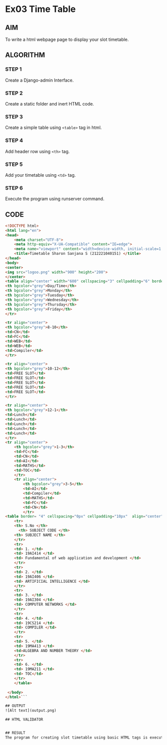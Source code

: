 # Ex03 Time Table

## AIM
To write a html webpage page to display your slot timetable.

## ALGORITHM
### STEP 1
Create a Django-admin Interface.

### STEP 2
Create a static folder and inert HTML code.

### STEP 3
Create a simple table using ```<table>``` tag in html.

### STEP 4
Add header row using ```<th>``` tag.

### STEP 5
Add your timetable using ```<td>``` tag.

### STEP 6
Execute the program using runserver command.

## CODE
```html
<!DOCTYPE html>
<html lang="en">
<head>
	<meta charset="UTF-8">
	<meta http-equiv="X-UA-Compatible" content="IE=edge">
	<meta name="viewport" content="width=device-width, initial-scale=1.0">
	<title>Timetable Sharon Sanjana S (212221040151) </title>
</head>
<body>
<center>
<img src="logoo.png" width="900" height="200">
</center>
<table align="center" width="600" cellspacing="3" cellpadding="6" border="8" bgcolor="grey">
<th bgcolor="grey">Day/Time</th>
<th bgcolor="grey">Monday</th>
<th bgcolor="grey">Tuesday</th>
<th bgcolor="grey">Wednesday</th>
<th bgcolor="grey">Thursday</th>
<th bgcolor="grey">Friday</th>
</tr>

<tr align="center">
<th bgcolor="grey">8-10</th>
<td>CN</td>
<td>FC</td>
<td>WEB</td>
<td>WEB</td>
<td>Compiler</td>
</tr>

<tr align="center">
<th bgcolor="grey">10-12</th>
<td>FREE SLOT</td>
<td>FREE SLOT</td>
<td>FREE SLOT</td>
<td>FREE SLOT</td>
<td>FREE SLOT</td>
</tr>

<tr align="center">
<th bgcolor="grey">12-1</th>
<td>Lunch</td>
<td>Lunch</td>
<td>Lunch</td>
<td>Lunch</td>
<td>Lunch</td>
</tr>
<tr align="center">
	<th bgcolor="grey">1-3</th>
	<td>FC</td>
	<td>CN</td>
	<td>AI</td>
	<td>MATHS</td>
	<td>TOC</td>
	</tr>
	<tr align="center">
		<th bgcolor="grey">3-5</th>
		<td>AI</td>
		<td>Compiler</td>
		<td>MATHS</td>
		<td>FC</td>
		<td>CN</td>
		</tr>
<table border= "4" cellspacing="0px" cellpadding="10px"  align="center" >
	<tr>
	<th> S.No </th>
	  <th> SUBJECT CODE </th>
	<th> SUBJECT NAME </th>
	</tr>
	<tr> 
	<td> 1. </td>
	<td> 19AI414 </td>
	<td> Fundamental of web application and development </td>
	</tr>
	<tr>
	<td> 2. </td>
	<td> 19AI406 </td>
	<td> ARTIFICIAL INTELLIGENCE </td>
	</tr>
	<tr>
	<td> 3. </td>
	<td> 19AI304 </td> 
	<td> COMPUTER NETWORKS </td>
	</tr>
	<tr>
	<td> 4. </td>
	<td> 19CS214 </td>
	<td> COMPILER </td>
	</tr>
	<tr>
	<td> 5. </td>
	<td> 19MA413 </td>
	<td>ALGEBRA AND NUMBER THEORY </td>
	</tr>
	<tr>
	<td> 6. </td>
	<td> 19MA211 </td>
	<td> TOC</td>
	</tr>
	</table>
	   
 </body>
</html>```

## OUTPUT
![Alt text](output.png)

## HTML VALIDATOR


## RESULT
The program for creating slot timetable using basic HTML tags is executed successfully.
